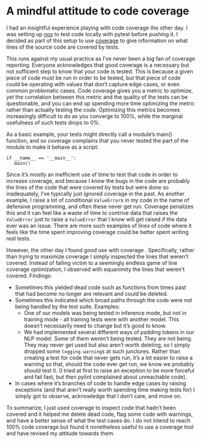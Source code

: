 # A mindful attitude to code coverage

I had an insightful experience playing with code coverage the other day. I was setting up [nox](https://nox.thea.codes/en/stable/index.html) to test code locally with pytest before pushing it. I decided as part of this setup to use [coverage](https://coverage.readthedocs.io) to give information on what lines of the source code are covered by tests.

This runs against my usual practice as I’ve never been a big fan of coverage reporting. Everyone acknowledges that good coverage is a necessary but not sufficient step to know that your code is tested. This is because a given piece of code must be run in order to be tested, but that piece of code could be operating with values that don’t capture edge cases, or even common problematic cases.
Code coverage gives you a metric to optimize, yet the correlation between this metric and the quality of the tests can be questionable, and you can end up spending more time optimizing the metric rather than actually testing the code. Optimizing this metrics becomes increasingly difficult to do as you converge to 100%, while the marginal usefulness of such tests drops to 0%.

As a basic example, your tests might directly call a module’s main() function, and so coverage complains that you never tested the part of the module to make it behave as a script:

```
if __name__ == '__main__':
   main()
```

Since it’s mostly an inefficient use of time to test that code in order to increase coverage, and because I know the bugs in the code are probably the lines of the code that were covered by tests but were done so inadequately, I’ve typically just ignored coverage in the past. As another example, I raise a lot of conditional `ValueError`s in my code in the name of defensive programming, and often these never get run. Coverage penalizes this and it can feel like a waste of time to contrive data that raises the `ValueError` just to raise a `ValueError` that I know will get raised if the data ever was an issue. There are more such examples of lines of code where it feels like the time spent improving coverage could be better spent writing _real_ tests.

However, the other day I found good use with coverage . Specifically, rather than trying to maximize coverage I simply inspected the lines that weren’t covered. Instead of falling victim to a seemingly endless game of line coverage optimization, I observed with equanimity the lines that weren't covered. Findings:
- Sometimes this yielded dead code such as functions from times past that had become no longer are relevant and could be deleted.
- Sometimes this indicated which broad paths through the code were not being handled by the test suite. Examples:
    * One of our models was being tested in inference mode, but not in training mode - all training tests were with another model. This doesn’t necessarily need to change but it’s good to know.
    * We had implemented several different ways of padding tokens in our NLP model. Some of them weren't being tested. They are not being. They may never get used but also aren’t worth deleting, so I simply dropped some `logging.warning`s at such junctures. Rather than creating a test for code that never gets run, it’s a lot easier to raise a warning so that, should the code ever get run, we know we probably should test it. (I tried at first to raise an exception to be more forceful and fail fast, but then pylint complained about unreachable code).
- In cases where it’s branches of code to handle edge cases by raising exceptions (and that aren’t really worth spending time making tests for) I simply got to observe, acknowledge that I don’t care, and move on.

To summarize, I just used coverage to inspect code that hadn’t been covered and it helped me delete dead code, flag some code with warnings, and have a better sense of what the test cases do. I do not intend to reach 100% code coverage but found it nonetheless useful to use a coverage tool and have revised my attitude towards them.
